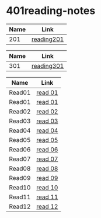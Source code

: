 # 401reading-notes

| Name        | Link                       |
| ----------- | -----------                |
|   201   | [reading201](https://github.com/suhaib079/class201)    |

| Name        | Link                       |
| ----------- | -----------                |
| 301      | [reading301](https://github.com/suhaib079/301reading-notes)    |



| Name        | Link                       |
| ----------- | -----------                |
| Read01      | [read 01](read01.md)    |
| Read01      | [read 01](read01.md)    |
| Read02      | [read 02](read02.md)    |
| Read03      | [read 03](read03.md)    |
| Read04      | [read 04](read04.md)    |
| Read05      | [read 05](read05.md)    |
| Read06      | [read 06](read06.md)    |
| Read07      | [read 07](read07.md)    |
| Read08      | [read 08](read08.md)    |
| Read09      | [read 09](read09.md)    |
| Read10      | [read 10](read10.md)    |
| Read11      | [read 11](read11.md)    |
| Read12      | [read 12](read12.md)    |
